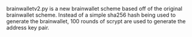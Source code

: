 brainwalletv2.py is a new brainwallet scheme based off of the original brainwallet scheme. Instead of a simple sha256 hash being used to generate the brainwallet, 100 rounds of scrypt are used to generate the address key pair. 
